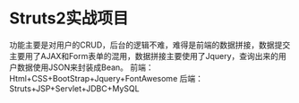 # Struts2实战项目
功能主要是对用户的CRUD，后台的逻辑不难，难得是前端的数据拼接，数据提交主要用了AJAX和Form表单的混用，数据拼接主要使用了Jquery，查询出来的用户数据使用JSON来封装成Bean。
前端：Html+CSS+BootStrap+Jquery+FontAwesome
后端：Struts+JSP+Servlet+JDBC+MySQL
